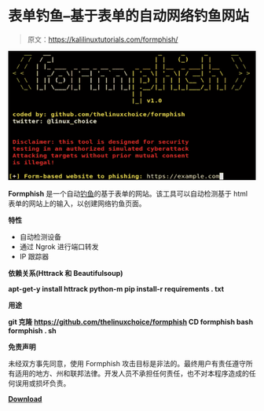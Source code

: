 # 表单钓鱼–基于表单的自动网络钓鱼网站

> 原文：<https://kalilinuxtutorials.com/formphish/>

[![Formphish – Auto Phishing Form Based Websites](img//e6ceae4dcb0c2336cf66389f0d2acb75.png "Formphish – Auto Phishing Form Based Websites")](https://1.bp.blogspot.com/-TEtSL2faBH4/XwKmcPDwAOI/AAAAAAAAGzI/HvJ_0uctAQUwPwQPwZkrlwaU76tXXgi6ACLcBGAsYHQ/s1600/Formphish%25281%2529.png)

**Formphish** 是一个自动[钓鱼](https://www.kitploit.com/search/label/Phishing)的基于表单的网站。该工具可以自动检测基于 html 表单的网站上的输入，以创建网络钓鱼页面。

**特性**

*   自动检测设备
*   通过 Ngrok 进行端口转发
*   IP 跟踪器

**依赖关系(Httrack 和 Beautifulsoup)**

**apt-get-y install httrack
python-m pip install-r requirements . txt**

**用途**

**git 克隆 https://github.com/thelinuxchoice/formphish
CD formphish
bash formphish . sh**

**免责声明**

未经双方事先同意，使用 Formphish 攻击目标是非法的。最终用户有责任遵守所有适用的地方、州和联邦法律。开发人员不承担任何责任，也不对本程序造成的任何误用或损坏负责。

[**Download**](https://github.com/thelinuxchoice/formphish)